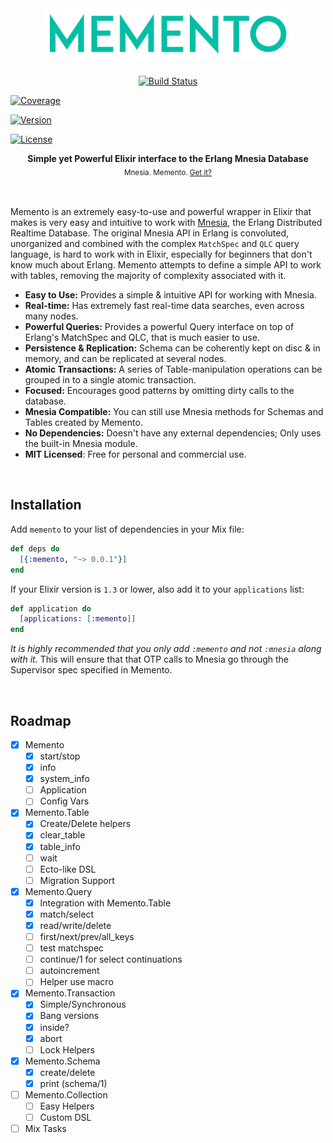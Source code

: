 <!-- Heading: Start -->
<br/>

<h1 align="center">
  <a href="https://hexdocs.pm/memento">
    <img alt="Memento" src='media/logo.png' width='400px'/>
  </a>
</h1>

<p align="center">
  <!-- Build Status -->
  <a href="https://travis-ci.org/sheharyarn/memento"><img alt="Build Status" src="https://img.shields.io/travis/sheharyarn/memento/master.svg" /></a>

  <!-- Coverage -->
  <a href="https://hexdocs.pm/memento"><img alt="Coverage" src="https://inch-ci.org/github/sheharyarn/memento.svg?branch=master" /></a>

  <!-- Version -->
  <a href="https://hex.pm/packages/memento"><img alt="Version" src="https://img.shields.io/hexpm/v/memento.svg" /></a>

  <!-- License -->
  <a href="./LICENSE"><img alt="License" src="https://img.shields.io/hexpm/l/memento.svg" /></a>
</p>

<p align="center">
  <b>Simple yet Powerful Elixir interface to the Erlang Mnesia Database</b></br>
  <sub>Mnesia. Memento. <a href="https://www.imdb.com/title/tt0209144/">Get it?</a><sub>
</p>

<br/>
<!-- Heading: End -->




Memento is an extremely easy-to-use and powerful wrapper in Elixir that makes is very easy and intuitive to work with
[Mnesia][mnesia], the Erlang Distributed Realtime Database. The original Mnesia API in Erlang is convoluted, unorganized
and combined with the complex `MatchSpec` and `QLC` query language, is hard to work with in Elixir, especially for
beginners that don't know much about Erlang. Memento attempts to define a simple API to work with tables, removing the
majority of complexity associated with it.


 - **Easy to Use:** Provides a simple & intuitive API for working with Mnesia.
 - **Real-time:** Has extremely fast real-time data searches, even across many nodes.
 - **Powerful Queries:** Provides a powerful Query interface on top of Erlang's MatchSpec and QLC, that is much easier to use.
 - **Persistence & Replication:** Schema can be coherently kept on disc & in memory, and can be replicated at several nodes.
 - **Atomic Transactions:** A series of Table-manipulation operations can be grouped in to a single atomic transaction.
 - **Focused:** Encourages good patterns by omitting dirty calls to the database.
 - **Mnesia Compatible:** You can still use Mnesia methods for Schemas and Tables created by Memento.
 - **No Dependencies:** Doesn't have any external dependencies; Only uses the built-in Mnesia module.
 - **MIT Licensed**: Free for personal and commercial use.


<br/>




## Installation

Add `memento` to your list of dependencies in your Mix file:

```elixir
def deps do
  [{:memento, "~> 0.0.1"}]
end
```

If your Elixir version is `1.3` or lower, also add it to your `applications` list:

```elixir
def application do
  [applications: [:memento]]
end
```

_It is highly recommended that you only add `:memento` and not `:mnesia` along with it._ This will ensure that that OTP calls
to Mnesia go through the Supervisor spec specified in Memento.


<br/>




## Roadmap

 - [x] Memento
    - [x] start/stop
    - [x] info
    - [x] system_info
    - [ ] Application
    - [ ] Config Vars
 - [x] Memento.Table
    - [x] Create/Delete helpers
    - [x] clear_table
    - [x] table_info
    - [ ] wait
    - [ ] Ecto-like DSL
    - [ ] Migration Support
 - [x] Memento.Query
    - [x] Integration with Memento.Table
    - [x] match/select
    - [x] read/write/delete
    - [ ] first/next/prev/all_keys
    - [ ] test matchspec
    - [ ] continue/1 for select continuations
    - [ ] autoincrement
    - [ ] Helper use macro
 - [x] Memento.Transaction
    - [x] Simple/Synchronous
    - [x] Bang versions
    - [x] inside?
    - [x] abort
    - [ ] Lock Helpers
 - [x] Memento.Schema
    - [x] create/delete
    - [x] print (schema/1)
 - [ ] Memento.Collection
    - [ ] Easy Helpers
    - [ ] Custom DSL
  - [ ] Mix Tasks

<br/>





  [logo]:             media/logo.png
  [shield-version]:   https://img.shields.io/hexpm/v/memento.svg
  [shield-license]:   https://img.shields.io/hexpm/l/memento.svg
  [shield-downloads]: https://img.shields.io/hexpm/dt/memento.svg
  [shield-travis]:    https://img.shields.io/travis/sheharyarn/memento/master.svg
  [shield-inch]:      https://inch-ci.org/github/sheharyarn/memento.svg?branch=master

  [travis-ci]:        https://travis-ci.org/sheharyarn/memento
  [inch-ci]:          https://inch-ci.org/github/sheharyarn/memento

  [license]:          ./LICENSE
  [mnesia]:           http://erlang.org/doc/man/mnesia.html
  [hexpm]:            https://hex.pm/packages/memento
  [imdb-memento]:     https://www.imdb.com/title/tt0209144/

  [docs]:             https://hexdocs.pm/memento

  [github-fork]:      https://github.com/sheharyarn/memento/fork
